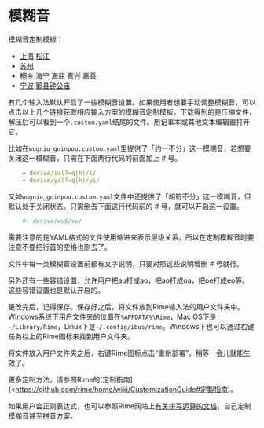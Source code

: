 # 模糊音

模糊音定制模板：

- [上海](https://gist.github.com/shinzoqchiuq/3e59d4675216e8cc57d07ee8a675ce18/archive/841bffb0b4889ce9e4832fa8ffdf8d1a68e174cb.zip) [松江](https://gist.github.com/shinzoqchiuq/3c903345136f74bcf1c814ca13c8c653/archive/5823aabba66c99ea604880345cee396e50a89863.zip)
- [苏州](https://gist.github.com/shinzoqchiuq/8be2df56d04688445ada5f348fe61f68/archive/16f4429c13da1ea75f4059be21010a18daa4df95.zip)
- [桐乡](https://gist.github.com/shinzoqchiuq/4420f5e672452d599a6c66d9f4f361e9/archive/e6d94f9f5c474f0ec10d6a26c55f51495e2f4fce.zip) [海宁](https://gist.github.com/shinzoqchiuq/b4c9d58814499b311e3468452e4bd7f5/archive/e41c845a7d5895be9fcf6acdd608b415d757ab2d.zip) [海盐](https://gist.github.com/shinzoqchiuq/c58f25754e7f3b5cac9f1956f4321a22/archive/d108ffff671e0179f9fd9e5e754a45d2fb41c452.zip) [嘉兴](https://gist.github.com/shinzoqchiuq/2dc859c9e217f712b1db10b9c2717781/archive/a185d26b3571408e6f6994e90126a6f09e25ac05.zip) [嘉善](https://gist.github.com/shinzoqchiuq/f650afa63fada227fc07f8150c161987/archive/1e090f01694a4b2e43db02464709725ba62bbdb5.zip)
- [宁波](https://gist.github.com/shinzoqchiuq/bec778d687f54140d9c92c301e5b3dcc/archive/ff849e43f1b3833062e4c52bdf1b2786a646a816.zip) [鄞县钟公庙](https://gist.github.com/shinzoqchiuq/16b8e0c521371decaf94df969bbe1e1e/archive/99f8b2190b9f963f031aa2af06b8f30686d5f69d.zip)

有几个输入法默认开启了一些模糊音设置。如果使用者想要手动调整模糊音，可以点击以上几个链接获取相应输入方案的模糊音定制模板。下载得到的是压缩文件，解压后可以看到一个`.custom.yaml`结尾的文件。用记事本或其他文本编辑器打开它。

比如在`wugniu_gninpou.custom.yaml`里提供了「约一不分」这一模糊音，若想要关闭这一模糊音，只需在下面两行代码的前面加上 # 号。
```yaml
    - derive/ia(?=q|h)/i/
    - derive/ya(?=q|h)/yi/
```
又如`wugniu_gninpou.custom.yaml`文件中还提供了「胡符不分」这一模糊音，但默认处于关闭状态。只需删去下面这行代码前的 # 号，就可以开启这一设置。
````yaml
    #- derive/wu$/vu/
````
需要注意的是YAML格式的文件使用缩进来表示层级关系。所以在定制模糊音时要注意不要把行首的空格也删去了。

文件中每一类模糊音设置前都有文字说明，只要对照这些说明增删 # 号就行。

另外还有一些容错设置，允许用户把au打成ao，把ao打成oa，把oe打成eo等。这些容错设置也是默认开启的。

更改完后，记得保存。保存好之后，将文件放到Rime输入法的用户文件夹中。Windows系统下用户文件夹的位置在`%APPDATA%\Rime`，Mac OS下是`~/Library/Rime`，Linux下是`~/.config/ibus/rime`。Windows下也可以通过右键任务栏上的Rime图标来找到用户文件夹。

将文件放入用户文件夹之后，右键Rime图标点击“重新部署”。稍等一会儿就能生效了。

更多定制方法，请参照Rime的[定制指南](<https://github.com/rime/home/wiki/CustomizationGuide#定製指南)。

如果用户会正则表达式，也可以参照Rime网站上[有关拼写运算的文档](https://github.com/rime/home/wiki/SpellingAlgebra)，自己定制模糊音甚至拼音方案。